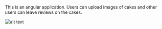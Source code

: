 This is an angular application. Users can upload images of cakes and other users can leave reviews on the cakes.

![alt text](https://github.com/samkguerrero/angular_review_cakes/blob/master/angular_cake.png)

